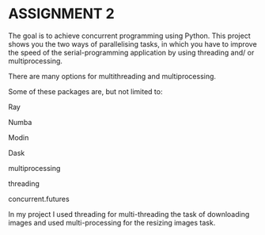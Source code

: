 # ASSIGNMENT 2
The goal is to achieve concurrent programming using Python. This project shows you the two ways of parallelising tasks, in which you have to improve the speed of the serial-programming application by using threading and/ or multiprocessing.


There are many options for multithreading and multiprocessing.

Some of these packages are, but not limited to:

Ray

Numba

Modin

Dask

multiprocessing

threading

concurrent.futures


In my project I used threading for multi-threading the task of downloading images and used multi-processing for the resizing images task. 


